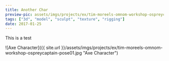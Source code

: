 ```yaml
---
title: Another Char
preview-pic: assets/imgs/projects/ex/tim-moreels-omnom-workshop-ospreycaptain-pose01.jpg
tags: ["3d", "model", "sculpt", "texture", "rigging"]
date: 2017-01-25
---
```


This is a test

![Axe Character]({{ site.url }}/assets/imgs/projects/ex/tim-moreels-omnom-workshop-ospreycaptain-pose01.jpg "Axe Character")